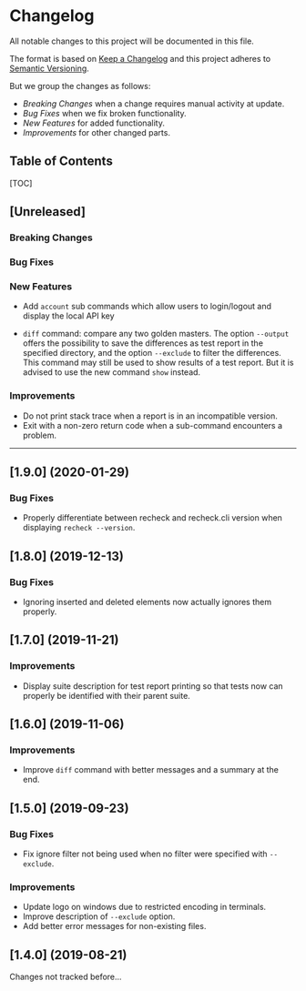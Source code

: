 Changelog
=========

All notable changes to this project will be documented in this file.

The format is based on [Keep a Changelog](https://keepachangelog.com/) and this project adheres to
[Semantic Versioning](https://semver.org/).

But we group the changes as follows:

* *Breaking Changes* when a change requires manual activity at update.
* *Bug Fixes* when we fix broken functionality.
* *New Features* for added functionality.
* *Improvements* for other changed parts.


Table of Contents
-----------------

[TOC]


[Unreleased]
------------

### Breaking Changes

### Bug Fixes

### New Features

* Add `account` sub commands which allow users to login/logout and display the local API key

* `diff` command: compare any two golden masters. The option `--output` offers the possibility to save 
the differences as test report in the specified directory, and the option `--exclude` to filter the differences.
This command may still be used to show results of a test report. But it is advised to use the new command `show` instead.

### Improvements

* Do not print stack trace when a report is in an incompatible version.
* Exit with a non-zero return code when a sub-command encounters a problem.

--------------------------------------------------------------------------------


[1.9.0] (2020-01-29)
--------------------

### Bug Fixes

* Properly differentiate between recheck and recheck.cli version when displaying `recheck --version`.


[1.8.0] (2019-12-13)
--------------------

### Bug Fixes

* Ignoring inserted and deleted elements now actually ignores them properly.


[1.7.0] (2019-11-21)
--------------------

### Improvements

* Display suite description for test report printing so that tests now can properly be identified with their parent suite.


[1.6.0] (2019-11-06)
--------------------

### Improvements

* Improve `diff` command with better messages and a summary at the end.


[1.5.0] (2019-09-23)
--------------------

### Bug Fixes

* Fix ignore filter not being used when no filter were specified with `--exclude`.

### Improvements

* Update logo on windows due to restricted encoding in terminals.
* Improve description of `--exclude` option.
* Add better error messages for non-existing files.


[1.4.0] (2019-08-21)
--------------------

Changes not tracked before...
